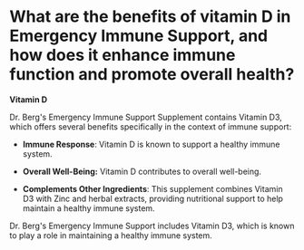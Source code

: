 # What are the benefits of vitamin D in Emergency Immune Support, and how does it enhance immune function and promote overall health?

**Vitamin D**  

Dr. Berg's Emergency Immune Support Supplement contains Vitamin D3, which offers several benefits specifically in the context of immune support:    

- **Immune Response**: Vitamin D is known to support a healthy immune system. 

- **Overall Well-Being:** Vitamin D contributes to overall well-being. 

- **Complements Other Ingredients**: This supplement combines Vitamin D3 with Zinc and herbal extracts, providing nutritional support to help maintain a healthy immune system. 

Dr. Berg's Emergency Immune Support includes Vitamin D3, which is known to play a role in maintaining a healthy immune system.
